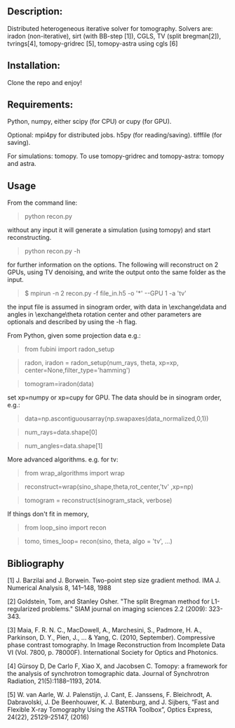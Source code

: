 ## Description:

Distributed heterogeneous iterative solver for tomography. 
Solvers are: iradon (non-iterative), sirt (with BB-step [1]), CGLS, TV (split bregman[2]), tvrings[4], 
tomopy-gridrec [5], tomopy-astra using cgls [6]

## Installation:
Clone the repo and enjoy!

## Requirements:
Python, numpy, either scipy (for CPU) or cupy (for GPU).

Optional: 
mpi4py for distributed jobs.
h5py (for reading/saving). 
tifffile (for saving).

For simulations: tomopy. 
To use tomopy-gridrec and tomopy-astra: tomopy and astra.

## Usage

From the command line: 
> python recon.py 

without any input it will generate a simulation (using tomopy) and start reconstructing.

> python recon.py -h 

for further information on the options. 
The following will reconstruct on 2 GPUs, using TV denoising, and write the output onto the same folder as the input.

>$ mpirun -n 2 recon.py -f file_in.h5 -o '*' --GPU 1 -a 'tv'

the input file is assumed in sinogram order, with data in \exchange\data and angles in \exchange\theta
rotation center and other parameters are optionals and described by using the -h flag.


From Python, given some projection data e.g.:
> from fubini import radon_setup

> radon, iradon = radon_setup(num_rays, theta, xp=xp, center=None,filter_type='hamming')

> tomogram=iradon(data)

set xp=numpy or xp=cupy for GPU. The data should be in sinogram order, e.g.:

> data=np.ascontiguousarray(np.swapaxes(data_normalized,0,1))

> num_rays=data.shape[0]

> num_angles=data.shape[1]

More advanced algorithms. e.g. for tv:

> from wrap_algorithms import wrap

> reconstruct=wrap(sino_shape,theta,rot_center,'tv' ,xp=np)

> tomogram = reconstruct(sinogram_stack, verbose)

If things don't fit in memory, 

> from loop_sino import recon

> tomo, times_loop= recon(sino, theta, algo = 'tv', ...)


## Bibliography

[1] J. Barzilai and J. Borwein. Two-point step size gradient method. IMA J. Numerical Analysis 8, 141–148, 1988

[2] Goldstein, Tom, and Stanley Osher. "The split Bregman method for L1-regularized problems." SIAM journal on imaging sciences 2.2 (2009): 323-343.

[3] Maia, F. R. N. C., MacDowell, A., Marchesini, S., Padmore, H. A., Parkinson, D. Y., Pien, J., ... & Yang, C. (2010, September). Compressive phase contrast tomography. In Image Reconstruction from Incomplete Data VI (Vol. 7800, p. 78000F). International Society for Optics and Photonics.

[4] Gürsoy D, De Carlo F, Xiao X, and Jacobsen C. Tomopy: a framework for the analysis of synchrotron tomographic data. Journal of Synchrotron Radiation, 21(5):1188–1193, 2014.

[5] W. van Aarle, W. J. Palenstijn, J. Cant, E. Janssens, F. Bleichrodt, A. Dabravolski, J. De Beenhouwer, K. J. Batenburg, and J. Sijbers, “Fast and Flexible X-ray Tomography Using the ASTRA Toolbox”, Optics Express, 24(22), 25129-25147, (2016)
